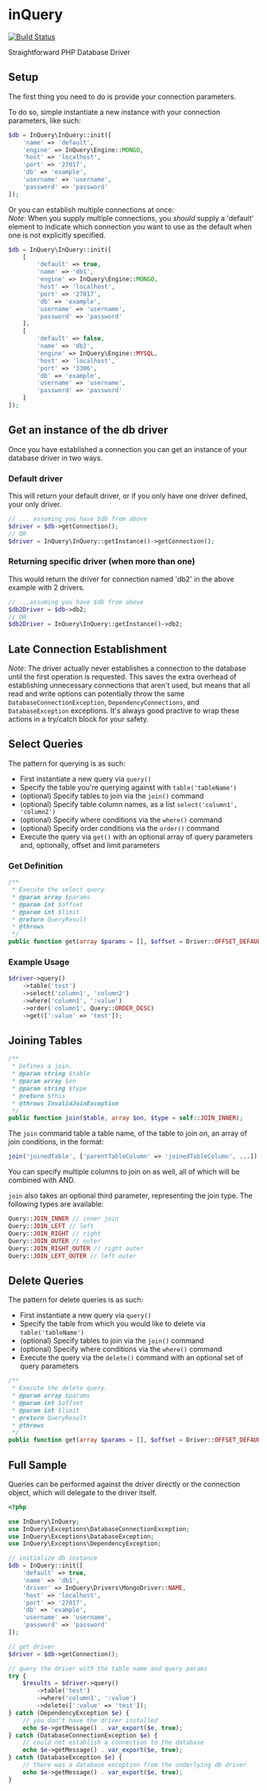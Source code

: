 # inQuery

[![Build Status](https://travis-ci.org/mangopeaches/inQuery.svg?branch=master)](https://travis-ci.org/mangopeaches/inQuery)

Straightforward PHP Database Driver

## Setup

The first thing you need to do is provide your connection parameters.

To do so, simple instantiate a new instance with your connection parameters, like such:
```php
$db = InQuery\InQuery::init([
    'name' => 'default',
    'engine' => InQuery\Engine::MONGO,
    'host' => 'localhost',
    'port' => '27017',
    'db' => 'example',
    'username' => 'username',
    'password' => 'password'
]);
```

Or you can establish multiple connections at once:\
*Note*: When you supply multiple connections, you _should_ supply a 'default' element to indicate which connection you want to use as the default when one is not explicitly specified.
```php
$db = InQuery\InQuery::init([
    [
        'default' => true,
        'name' => 'db1',
        'engine' => InQuery\Engine::MONGO,
        'host' => 'localhost',
        'port' => '27017',
        'db' => 'example',
        'username' => 'username',
        'password' => 'password'
    ],
    [
        'default' => false,
        'name' => 'db2',
        'engine' => InQuery\Engine::MYSQL,
        'host' => 'localhost',
        'port' => '3306',
        'db' => 'example',
        'username' => 'username',
        'password' => 'password'
    ]
]);
```

## Get an instance of the db driver

Once you have established a connection you can get an instance of your database driver in two ways.

### Default driver

This will return your default driver, or if you only have one driver defined, your only driver.

```php
// ... assuming you have $db from above
$driver = $db->getConnection();
// OR
$driver = InQuery\InQuery::getInstance()->getConnection();
```

### Returning specific driver (when more than one)

This would return the driver for connection named 'db2' in the above example with 2 drivers.
```php
// ...assuming you have $db from above
$db2Driver = $db->db2;
// OR
$db2Driver = InQuery\InQuery::getInstance()->db2;
```

## Late Connection Establishment

*Note*: The driver actually never establishes a connection to the database until the first operation is requested. This saves the extra overhead of establishing unnecessary connections that aren't used, but means that all read and write options can potentially throw the same `DatabaseConnectionException`, `DependencyConnections`, and `DatabaseException` exceptions. It's always good practive to wrap these actions in a try/catch block for your safety.

## Select Queries

The pattern for querying is as such:
* First instantiate a new query via `query()`
* Specify the table you're querying against with `table('tableName')`
* (optional) Specify tables to join via the `join()` command
* (optional) Specify table column names, as a list `select('column1', 'column2')`
* (optional) Specify where conditions via the `where()` command
* (optional) Specify order conditions via the `order()` command
* Execute the query via `get()` with an optional array of query parameters and, optionally, offset and limit parameters


### Get Definition
```php
/**
 * Execute the select query.
 * @param array $params
 * @param int $offset
 * @param int $limit
 * @return QueryResult
 * @throws 
 */
public function get(array $params = [], $offset = Driver::OFFSET_DEFAULT, $limit = Driver::RETURNED_ROW_DEFAULT);
```

### Example Usage
```php
$driver->query()
    ->table('test')
    ->select('column1', 'column2')
    ->where('column1', ':value')
    ->order('column1', Query::ORDER_DESC)
    ->get([':value' => 'test']);
```

## Joining Tables
```php
/**
 * Defines a join.
 * @param string $table
 * @param array $on
 * @param string $type
 * @return $this
 * @throws InvalidJoinException
 */
public function join($table, array $on, $type = self::JOIN_INNER);
```

The `join` command table a table name, of the table to join on, an array of join conditions, in the format:
```php
join('joinedTable', ['parentTableColumn' => 'joinedTableColumn', ...])
```
You can specify multiple columns to join on as well, all of which will be combined with AND.

`join` also takes an optional third parameter, representing the join type. The following types are available:
```php
Query::JOIN_INNER // inner join
Query::JOIN_LEFT // left
Query::JOIN_RIGHT // right
Query::JOIN_OUTER // outer
Query::JOIN_RIGHT_OUTER // right outer
Query::JOIN_LEFT_OUTER // left outer
```

## Delete Queries

The pattern for delete queries is as such:
* First instantiate a new query via `query()`
* Specify the table from which you would like to delete via `table('tableName')`
* (optional) Specify tables to join via the `join()` command
* (optional) Specify where conditions via the `where()` command
* Execute the query via the `delete()` command with an optional set of query parameters

```php
/**
 * Execute the delete query.
 * @param array $params
 * @param int $offset
 * @param int $limit
 * @return QueryResult
 * @throws 
 */
public function get(array $params = [], $offset = Driver::OFFSET_DEFAULT, $limit = Driver::RETURNED_ROW_DEFAULT);
```


## Full Sample

Queries can be performed against the driver directly or the connection object, which will delegate to the driver itself.

```php
<?php

use InQuery\InQuery;
use InQuery\Exceptions\DatabaseConnectionException;
use InQuery\Exceptions\DatabaseException;
use InQuery\Exceptions\DependencyException;

// initialize db instance
$db = InQuery::init([
    'default' => true,
    'name' => 'db1',
    'driver' => InQuery\Drivers\MongoDriver::NAME,
    'host' => 'localhost',
    'port' => '27017',
    'db' => 'example',
    'username' => 'username',
    'password' => 'password'
]);

// get driver
$driver = $db->getConnection();

// query the driver with the table name and query params
try {
    $results = $driver->query()
        ->table('test')
        ->where('column1', ':value')
        ->delete([':value' => 'test']);
} catch (DependencyException $e) {
    // you don't have the driver installed
    echo $e->getMessage() . var_export($e, true);
} catch (DatabaseConnectionException $e) {
    // could not establish a connection to the database
    echo $e->getMessage() . var_export($e, true);
} catch (DatabaseException $e) {
    // there was a database exception from the underlying db driver
    echo $e->getMessage() . var_export($e, true);
}
```
